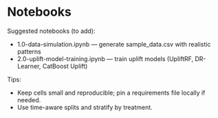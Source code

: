 # Notebooks

Suggested notebooks (to add):
- 1.0-data-simulation.ipynb — generate sample_data.csv with realistic patterns
- 2.0-uplift-model-training.ipynb — train uplift models (UpliftRF, DR-Learner, CatBoost Uplift)

Tips:
- Keep cells small and reproducible; pin a requirements file locally if needed.
- Use time-aware splits and stratify by treatment.
